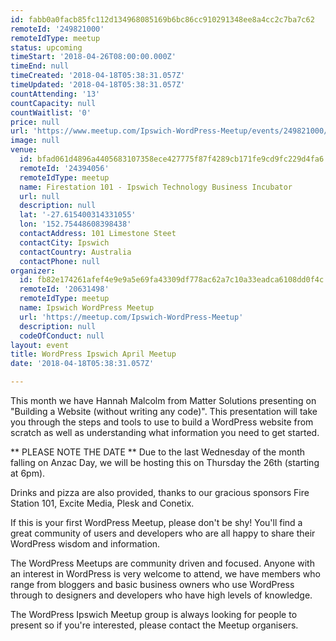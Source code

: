```yaml
---
id: fabb0a0facb85fc112d134968085169b6bc86cc910291348ee8a4cc2c7ba7c62
remoteId: '249821000'
remoteIdType: meetup
status: upcoming
timeStart: '2018-04-26T08:00:00.000Z'
timeEnd: null
timeCreated: '2018-04-18T05:38:31.057Z'
timeUpdated: '2018-04-18T05:38:31.057Z'
countAttending: '13'
countCapacity: null
countWaitlist: '0'
price: null
url: 'https://www.meetup.com/Ipswich-WordPress-Meetup/events/249821000/'
image: null
venue:
  id: bfad061d4896a4405683107358ece427775f87f4289cb171fe9cd9fc229d4fa6
  remoteId: '24394056'
  remoteIdType: meetup
  name: Firestation 101 - Ipswich Technology Business Incubator
  url: null
  description: null
  lat: '-27.615400314331055'
  lon: '152.75448608398438'
  contactAddress: 101 Limestone Steet
  contactCity: Ipswich
  contactCountry: Australia
  contactPhone: null
organizer:
  id: fb82e174261afef4e9e9a5e69fa43309df778ac62a7c10a33eadca6108dd0f4c
  remoteId: '20631498'
  remoteIdType: meetup
  name: Ipswich WordPress Meetup
  url: 'https://meetup.com/Ipswich-WordPress-Meetup'
  description: null
  codeOfConduct: null
layout: event
title: WordPress Ipswich April Meetup
date: '2018-04-18T05:38:31.057Z'

---
```

<p>This month we have Hannah Malcolm from Matter Solutions presenting on "Building a Website (without writing any code)". This presentation will take you through the steps and tools to use to build a WordPress website from scratch as well as understanding what information you need to get started.</p> <p>** PLEASE NOTE THE DATE ** Due to the last Wednesday of the month falling on Anzac Day, we will be hosting this on Thursday the 26th (starting at 6pm).</p> <p>Drinks and pizza are also provided, thanks to our gracious sponsors Fire Station 101, Excite Media, Plesk and Conetix.</p> <p>If this is your first WordPress Meetup, please don't be shy! You'll find a great community of users and developers who are all happy to share their WordPress wisdom and information.</p> <p>The WordPress Meetups are community driven and focused. Anyone with an interest in WordPress is very welcome to attend, we have members who range from bloggers and basic business owners who use WordPress through to designers and developers who have high levels of knowledge.</p> <p>The WordPress Ipswich Meetup group is always looking for people to present so if you're interested, please contact the Meetup organisers.</p>
